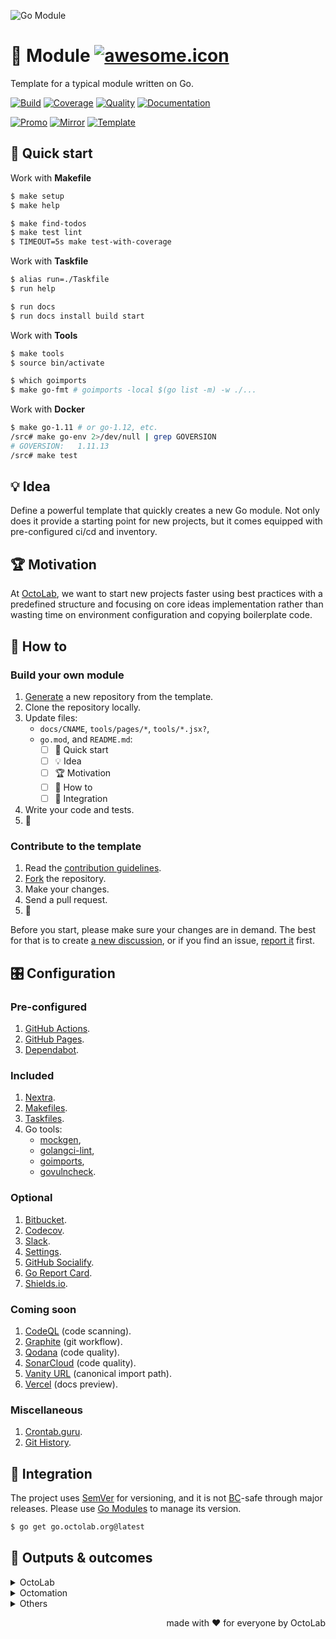 ![Go Module][social.image]

# 🧩 Module [![awesome.icon]][awesome.page]

Template for a typical module written on Go.

[![Build][build.icon]][build.page]
[![Coverage][coverage.icon]][coverage.page]
[![Quality][quality.icon]][quality.page]
[![Documentation][docs.icon]][docs.page]

[![Promo][site.icon]][site.page]
[![Mirror][mirror.icon]][mirror.page]
[![Template][template.icon]][template.page]

## 🛫 Quick start

Work with **Makefile**

```bash
$ make setup
$ make help

$ make find-todos
$ make test lint
$ TIMEOUT=5s make test-with-coverage
```

Work with **Taskfile**

```bash
$ alias run=./Taskfile
$ run help

$ run docs
$ run docs install build start
```

Work with **Tools**

```bash
$ make tools
$ source bin/activate

$ which goimports
$ make go-fmt # goimports -local $(go list -m) -w ./...
```

Work with **Docker**

```bash
$ make go-1.11 # or go-1.12, etc.
/src# make go-env 2>/dev/null | grep GOVERSION
# GOVERSION:   1.11.13
/src# make test
```

## 💡 Idea

Define a powerful template that quickly creates a new Go module.
Not only does it provide a starting point for new projects,
but it comes equipped with pre-configured ci/cd and inventory.

## 🏆 Motivation

At [OctoLab][octolab.site], we want to start new projects faster using best practices
with a predefined structure and focusing on core ideas implementation
rather than wasting time on environment configuration and copying boilerplate code.

## 🤼‍ How to

### Build your own module

1. [Generate][action.generate] a new repository from the template.
2. Clone the repository locally.
3. Update files:
   - `docs/CNAME`, `tools/pages/*`, `tools/*.jsx?`,
   - `go.mod`, and `README.md`:
      - [ ] 🛫 Quick start
      - [ ] 💡 Idea
      - [ ] 🏆 Motivation
      - [ ] 🤼‍ How to
      - [ ] 🛬 Integration
4. Write your code and tests.
5. 🚀

### Contribute to the template

1. Read the [contribution guidelines][docs.contrib].
2. [Fork][action.fork] the repository.
3. Make your changes.
4. Send a pull request.
5. 🤗

Before you start, please make sure your changes are in demand.
The best for that is to create [a new discussion][action.discuss],
or if you find an issue, [report it][action.issue] first.

## 🎛️ Configuration

### Pre-configured

1. [GitHub Actions](https://github.com/features/actions).
2. [GitHub Pages](https://pages.github.com).
3. [Dependabot](https://github.com/dependabot).

### Included

1. [Nextra](https://nextra.site).
2. [Makefiles](https://github.com/octomation/makefiles).
3. [Taskfiles](https://github.com/octomation/taskfiles).
4. Go tools:
   - [mockgen](https://github.com/golang/mock),
   - [golangci-lint](https://github.com/kamilsk/golangci-lint),
   - [goimports](https://github.com/kamilsk/go-tools),
   - [govulncheck](https://github.com/golang/vuln).

### Optional

1. [Bitbucket](https://bitbucket.org).
2. [Codecov](https://about.codecov.io).
3. [Slack](https://github.com/marketplace/slack-github).
4. [Settings](https://github.com/apps/settings).
5. [GitHub Socialify](https://socialify.git.ci).
6. [Go Report Card](https://goreportcard.com).
7. [Shields.io](https://shields.io).

### Coming soon

1. [CodeQL](https://codeql.github.com) (code scanning).
2. [Graphite](https://graphite.dev) (git workflow).
3. [Qodana](https://qodana.cloud) (code quality).
4. [SonarCloud](https://sonarcloud.io) (code quality).
5. [Vanity URL](https://github.com/octomation/vanity) (canonical import path).
6. [Vercel](https://vercel.com) (docs preview).

### Miscellaneous

1. [Crontab.guru](https://crontab.guru).
2. [Git History](https://githistory.xyz).

## 🛬 Integration

The project uses [SemVer](https://semver.org) for versioning, and it is not
[BC][wiki.compat]-safe through major releases.
Please use [Go Modules][wiki.gomod] to manage its version.

```bash
$ go get go.octolab.org@latest
```

## 🤲 Outputs & outcomes

<details>
  <summary>OctoLab</summary>

- https://github.com/octolab/breaker*
- https://github.com/octolab/cli*
- https://github.com/octolab/config
- https://github.com/octolab/pkg*
- https://github.com/octolab/propaganda
- https://github.com/octolab/protocol*
</details>

<details>
  <summary>Octomation</summary>

- https://github.com/octomation/dna*
- https://github.com/octomation/go-tool*
- https://github.com/octomation/go-service*
</details>

<details>
  <summary>Others</summary>

- https://github.com/kamilsk/retry*
- https://github.com/kamilsk/semaphore*
- https://github.com/kamilsk/tracer*
</details>

<p align="right">made with ❤️ for everyone by OctoLab</p>

[social.image]:      https://socialify.git.ci/octomation/go-module/image?description=1&font=Raleway&language=1&name=1&owner=1&pattern=Circuit%20Board&theme=Light
[awesome.icon]:      https://awesome.re/mentioned-badge.svg
[awesome.page]:      https://awesome-go.com/project-layout/
[build.icon]:        https://github.com/octomation/go-module/actions/workflows/ci.yml/badge.svg
[build.page]:        https://github.com/octomation/go-module/actions/workflows/ci.yml
[coverage.icon]:     https://codecov.io/gh/octomation/go-module/branch/main/graph/badge.svg
[coverage.page]:     https://codecov.io/gh/octomation/go-module
[quality.icon]:      https://goreportcard.com/badge/go.octolab.org/template/module
[quality.page]:      https://goreportcard.com/report/go.octolab.org/template/module
[docs.icon]:         https://pkg.go.dev/badge/go.octolab.org/template/module.svg
[docs.page]:         https://pkg.go.dev/go.octolab.org/template/module
[site.icon]:         https://img.shields.io/badge/site-GitHub%20Pages-brightgreen
[site.page]:         https://go-module.octolab.org
[mirror.icon]:       https://img.shields.io/badge/mirror-Bitbucket-blue
[mirror.page]:       https://bitbucket.org/kamilsk/go-module
[template.icon]:     https://img.shields.io/badge/template-go--module-blue
[template.page]:     https://github.com/octomation/go-module

[action.discuss]:    https://github.com/octomation/go-module/discussions/new/choose
[action.fork]:       https://github.com/octomation/go-module/fork
[action.generate]:   https://github.com/octomation/go-module/generate
[action.issue]:      https://github.com/octomation/go-module/issues/new/choose
[docs.contrib]:      https://github.com/octomation/.github/blob/main/.github/CONTRIBUTING.md
[octolab.site]:      https://github.com/octolab
[wiki.compat]:       https://en.wikipedia.org/wiki/Backward_compatibility
[wiki.gomod]:        https://github.com/golang/go/wiki/Modules
